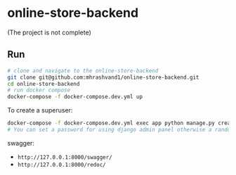 # online-store-backend   
(The project is not complete)  

## Run 
``` bash
# clone and navigate to the online-store-backend
git clone git@github.com:mhrashvand1/online-store-backend.git  
cd online-store-backend  
# run docker compose
docker-compose -f docker-compose.dev.yml up   
```   

To create a superuser:   
 
``` bash   
docker-compose -f docker-compose.dev.yml exec app python manage.py createsuperuser2 <phone_number> # --password=<password>  
# You can set a password for using django admin panel otherwise a random password will be generate.
```   

swagger:   
- `http://127.0.0.1:8000/swagger/`  
- `http://127.0.0.1:8000/redoc/`  
